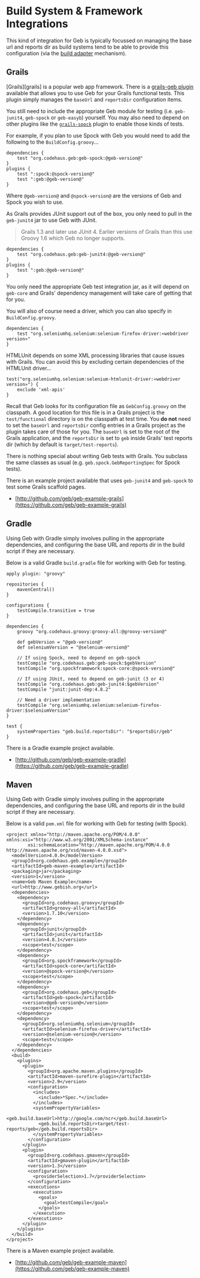 # Build System & Framework Integrations

This kind of integration for Geb is typically focussed on managing the base url and reports dir as build systems tend to be able to provide this configuration (via the [build adapter](configuration.html#build_adapter) mechanism).

## Grails

[Grails][grails] is a popular web app framework. There is a [grails-geb plugin](http://grails.org/plugin/geb) available that allows you to use Geb for your Grails functional tests. This plugin simply manages the `baseUrl` and `reportsDir` configuration items.

You still need to include the appropriate Geb module for testing (i.e. `geb-junit4`, `geb-spock` or `geb-easyb`) yourself. You may also need to depend on other plugins like the [`grails-spock`](http://grails.org/plugin/spock) plugin to enable those kinds of tests.

For example, if you plan to use Spock with Geb you would need to add the following to the `BuildConfig.groovy`…

    dependencies {
        test "org.codehaus.geb:geb-spock:@geb-version@"
    }
    plugins {
        test ":spock:@spock-version@"
        test ":geb:@geb-version@"
    }

Where `@geb-version@` and `@spock-version@` are the versions of Geb and Spock you wish to use.

As Grails provides JUnit support out of the box, you only need to pull in the `geb-junit4` jar to use Geb with JUnit.

> Grails 1.3 and later use JUnit 4. Earlier versions of Grails than this use Groovy 1.6 which Geb no longer supports.

    dependencies {
        test "org.codehaus.geb:geb-junit4:@geb-version@"
    }
    plugins {
        test ":geb:@geb-version@"
    }

You only need the appropriate Geb test integration jar, as it will depend on `geb-core` and Grails' dependency management will take care of getting that for you.

You will also of course need a driver, which you can also specify in `BuildConfig.groovy`.

    dependencies {
        test "org.seleniumhq.selenium:selenium-firefox-driver:«webdriver version»"
    }

HTMLUnit depends on some XML processing libraries that cause issues with Grails. You can avoid this by excluding certain dependencies of the HTMLUnit driver…

    test("org.seleniumhq.selenium:selenium-htmlunit-driver:«webdriver version»") {
        exclude 'xml-apis'
    }

Recall that Geb looks for its configuration file as `GebConfig.groovy` on the classpath. A good location for this file is in a Grails project is the `test/functional` directory is on the classpath at test time. You **do not** need to set the `baseUrl` and `reportsDir` config entries in a Grails project as the plugin takes care of those for you. The `baseUrl` is set to the root of the Grails application, and the `reportsDir` is set to `geb` inside Grails' test reports dir (which by default is `target/test-reports`).

There is nothing special about writing Geb tests with Grails. You subclass the same classes as usual (e.g. `geb.spock.GebReportingSpec` for Spock tests).

There is an example project available that uses `geb-junit4` and `geb-spock` to test some Grails scaffold pages.

* [http://github.com/geb/geb-example-grails](https://github.com/geb/geb-example-grails)

## Gradle

Using Geb with Gradle simply involves pulling in the appropriate dependencies, and configuring the base URL and reports dir in the build script if they are necessary.

Below is a valid Gradle `build.gradle` file for working with Geb for testing.

    apply plugin: "groovy"

    repositories {
        mavenCentral()
    }

    configurations {
        testCompile.transitive = true
    }

    dependencies {
        groovy "org.codehaus.groovy:groovy-all:@groovy-version@"

        def gebVersion = "@geb-version@"
        def seleniumVersion = "@selenium-version@"

        // If using Spock, need to depend on geb-spock
        testCompile "org.codehaus.geb:geb-spock:$gebVersion"
        testCompile "org.spockframework:spock-core:@spock-version@"

        // If using JUnit, need to depend on geb-junit (3 or 4)
        testCompile "org.codehaus.geb:geb-junit4:$gebVersion"
        testCompile "junit:junit-dep:4.8.2"

        // Need a driver implementation
        testCompile "org.seleniumhq.selenium:selenium-firefox-driver:$seleniumVersion"
    }

    test {
        systemProperties "geb.build.reportsDir": "$reportsDir/geb"
    }

There is a Gradle example project available.

* [http://github.com/geb/geb-example-gradle](https://github.com/geb/geb-example-gradle)

## Maven

Using Geb with Gradle simply involves pulling in the appropriate dependencies, and configuring the base URL and reports dir in the build script if they are necessary.

Below is a valid `pom.xml` file for working with Geb for testing (with Spock).

    <project xmlns="http://maven.apache.org/POM/4.0.0" xmlns:xsi="http://www.w3.org/2001/XMLSchema-instance" 
            xsi:schemaLocation="http://maven.apache.org/POM/4.0.0 http://maven.apache.org/xsd/maven-4.0.0.xsd">
      <modelVersion>4.0.0</modelVersion>
      <groupId>org.codehaus.geb.example</groupId>
      <artifactId>geb-maven-example</artifactId>
      <packaging>jar</packaging>
      <version>1</version>
      <name>Geb Maven Example</name>
      <url>http://www.gebish.org</url>
      <dependencies>
        <dependency>
          <groupId>org.codehaus.groovy</groupId>
          <artifactId>groovy-all</artifactId>
          <version>1.7.10</version>
        </dependency>
        <dependency>
          <groupId>junit</groupId>
          <artifactId>junit</artifactId>
          <version>4.8.1</version>
          <scope>test</scope>
        </dependency>
        <dependency>
          <groupId>org.spockframework</groupId>
          <artifactId>spock-core</artifactId>
          <version>@spock-version@</version>
          <scope>test</scope>
        </dependency>
        <dependency>
          <groupId>org.codehaus.geb</groupId>
          <artifactId>geb-spock</artifactId>
          <version>@geb-version@</version>
          <scope>test</scope>
        </dependency>
        <dependency>
          <groupId>org.seleniumhq.selenium</groupId>
          <artifactId>selenium-firefox-driver</artifactId>
          <version>@selenium-version@</version>
          <scope>test</scope>
        </dependency>
      </dependencies>
      <build>
        <plugins>
          <plugin>
            <groupId>org.apache.maven.plugins</groupId>
            <artifactId>maven-surefire-plugin</artifactId>
            <version>2.9</version>
            <configuration>
              <includes>
                <include>*Spec.*</include>
              </includes>
              <systemPropertyVariables>
                <geb.build.baseUrl>http://google.com/ncr</geb.build.baseUrl>
                <geb.build.reportsDir>target/test-reports/geb</geb.build.reportsDir>
              </systemPropertyVariables>
            </configuration>
          </plugin>
          <plugin>
            <groupId>org.codehaus.gmaven</groupId>
            <artifactId>gmaven-plugin</artifactId>
            <version>1.3</version>
            <configuration>
              <providerSelection>1.7</providerSelection>
            </configuration>
            <executions>
              <execution>
                <goals>
                  <goal>testCompile</goal>
                </goals>
              </execution>
            </executions>
          </plugin>
        </plugins>
      </build>
    </project>
    
There is a Maven example project available.

* [http://github.com/geb/geb-example-maven](https://github.com/geb/geb-example-maven)
